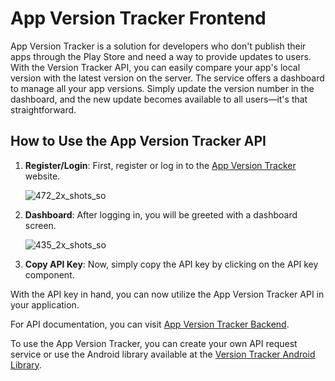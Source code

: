 # App Version Tracker Frontend

App Version Tracker is a solution for developers who don't publish their apps through the Play Store and need a way to provide updates to users. With the Version Tracker API, you can easily compare your app's local version with the latest version on the server. The service offers a dashboard to manage all your app versions. Simply update the version number in the dashboard, and the new update becomes available to all users—it's that straightforward.

## How to Use the App Version Tracker API

1. **Register/Login**: First, register or log in to the [App Version Tracker](https://version-tracker-54zg.onrender.com/#/register) website.

   ![472_2x_shots_so](https://github.com/user-attachments/assets/e6e82eb6-22a2-48a1-a877-0cedfc69d822)


2. **Dashboard**: After logging in, you will be greeted with a dashboard screen.

   ![435_2x_shots_so](https://github.com/user-attachments/assets/73f3826b-1863-4a3a-8348-be5e0e7e1db9)


3. **Copy API Key**: Now, simply copy the API key by clicking on the API key component.

With the API key in hand, you can now utilize the App Version Tracker API in your application.

For API documentation, you can visit [App Version Tracker Backend](https://github.com/sai-charan2003/App-Version-Tracker-Backend).

To use the App Version Tracker, you can create your own API request service or use the Android library available at the [Version Tracker Android Library](https://github.com/sai-charan2003/Version-Tracker-Android-Library).
